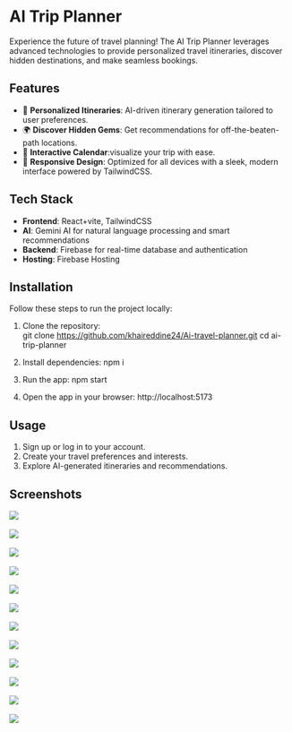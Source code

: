 
# AI Trip Planner  

Experience the future of travel planning! The AI Trip Planner leverages advanced technologies to provide personalized travel itineraries, discover hidden destinations, and make seamless bookings.  

## Features  
- 🧭 **Personalized Itineraries**: AI-driven itinerary generation tailored to user preferences.  
- 🌍 **Discover Hidden Gems**: Get recommendations for off-the-beaten-path locations.  
- 📅 **Interactive Calendar**:visualize your trip with ease.  
- 🎨 **Responsive Design**: Optimized for all devices with a sleek, modern interface powered by TailwindCSS.  

## Tech Stack  
- **Frontend**: React+vite, TailwindCSS  
- **AI**: Gemini AI for natural language processing and smart recommendations  
- **Backend**: Firebase for real-time database and authentication  
- **Hosting**: Firebase Hosting  

## Installation  
Follow these steps to run the project locally:  

1. Clone the repository:  
   git clone https://github.com/khaireddine24/Ai-travel-planner.git
   cd ai-trip-planner
   
2. Install dependencies:
   npm i

3. Run the app:
   npm start

4. Open the app in your browser:
   http://localhost:5173

## <b>Usage</b>
1. Sign up or log in to your account.
2. Create your travel preferences and interests.
3. Explore AI-generated itineraries and recommendations.

## <b>Screenshots<b>



<img src='https://github.com/user-attachments/assets/d2bfca3e-797d-409e-a020-f4272e54f777'/><br/><br/>
<img src='https://github.com/user-attachments/assets/ce241398-2e55-4699-85a8-5eadbcdd42cc' /><br/><br/>
<img src='https://github.com/user-attachments/assets/9d8efbee-fdc0-428f-8ca6-aba9ffd90102' /><br/><br/>
<img src='https://github.com/user-attachments/assets/ff907830-6d27-4fe2-af1d-47cc56ad8d37' /><br/><br/>
<img src='https://github.com/user-attachments/assets/17519b15-264e-4af9-a146-550793ce091a' /><br/><br/>
<img src='https://github.com/user-attachments/assets/0649901f-482e-4019-9535-e42be57f9f93' /><br/><br/>
<img src='https://github.com/user-attachments/assets/32ba418a-100e-439c-be2c-3d7e1413947f' /><br/><br/>
<img src='https://github.com/user-attachments/assets/adf378f3-f603-4b86-8945-586dd85a0c7c' /><br/><br/>
<img src='https://github.com/user-attachments/assets/e84da3b6-cd4b-4c93-8518-047bdcee4258' /><br/><br/>
<img src='https://github.com/user-attachments/assets/9a35ca72-0df2-45bd-9912-1537dc477815' /><br/><br/>
<img src='https://github.com/user-attachments/assets/138256e5-a758-4938-ae76-1ec5b11458af' /><br/><br/>
<img src='https://github.com/user-attachments/assets/ecf401a1-ab52-4761-a7de-5696fc98e74e' />

